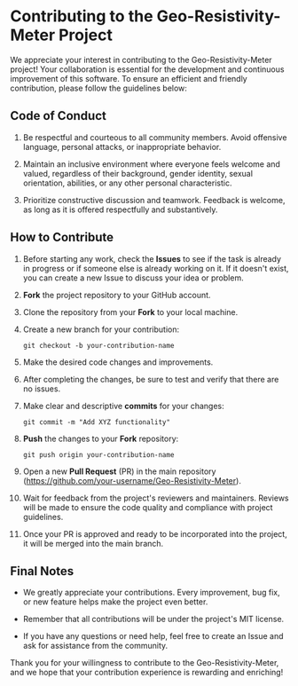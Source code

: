 # Contributing to the Geo-Resistivity-Meter Project

We appreciate your interest in contributing to the Geo-Resistivity-Meter project! Your collaboration is essential for the development and continuous improvement of this software. To ensure an efficient and friendly contribution, please follow the guidelines below:

## Code of Conduct

1. Be respectful and courteous to all community members. Avoid offensive language, personal attacks, or inappropriate behavior.

2. Maintain an inclusive environment where everyone feels welcome and valued, regardless of their background, gender identity, sexual orientation, abilities, or any other personal characteristic.

3. Prioritize constructive discussion and teamwork. Feedback is welcome, as long as it is offered respectfully and substantively.

## How to Contribute

1. Before starting any work, check the **Issues** to see if the task is already in progress or if someone else is already working on it. If it doesn't exist, you can create a new Issue to discuss your idea or problem.

2. **Fork** the project repository to your GitHub account.

3. Clone the repository from your **Fork** to your local machine.

4. Create a new branch for your contribution:

   ```
   git checkout -b your-contribution-name
   ```

5. Make the desired code changes and improvements.

6. After completing the changes, be sure to test and verify that there are no issues.

7. Make clear and descriptive **commits** for your changes:

   ```
   git commit -m "Add XYZ functionality" 
   ```

8. **Push** the changes to your **Fork** repository:

   ```
   git push origin your-contribution-name
   ```

9. Open a new **Pull Request** (PR) in the main repository (https://github.com/your-username/Geo-Resistivity-Meter).

10. Wait for feedback from the project's reviewers and maintainers. Reviews will be made to ensure the code quality and compliance with project guidelines.

11. Once your PR is approved and ready to be incorporated into the project, it will be merged into the main branch.

## Final Notes

- We greatly appreciate your contributions. Every improvement, bug fix, or new feature helps make the project even better.

- Remember that all contributions will be under the project's MIT license.

- If you have any questions or need help, feel free to create an Issue and ask for assistance from the community.

Thank you for your willingness to contribute to the Geo-Resistivity-Meter, and we hope that your contribution experience is rewarding and enriching!

